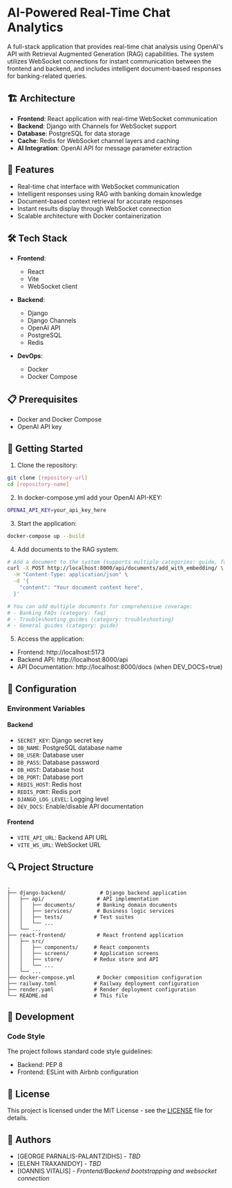 # AI-Powered Real-Time Chat Analytics

A full-stack application that provides real-time chat analysis using OpenAI's API with Retrieval Augmented Generation (RAG) capabilities. The system utilizes WebSocket connections for instant communication between the frontend and backend, and includes intelligent document-based responses for banking-related queries.

## 🏗️ Architecture

- **Frontend**: React application with real-time WebSocket communication
- **Backend**: Django with Channels for WebSocket support
- **Database**: PostgreSQL for data storage
- **Cache**: Redis for WebSocket channel layers and caching
- **AI Integration**: OpenAI API for message parameter extraction

## 🚀 Features

- Real-time chat interface with WebSocket communication
- Intelligent responses using RAG with banking domain knowledge
- Document-based context retrieval for accurate responses
- Instant results display through WebSocket connection
- Scalable architecture with Docker containerization

## 🛠️ Tech Stack

- **Frontend**:
  - React
  - Vite
  - WebSocket client
  
- **Backend**:
  - Django
  - Django Channels
  - OpenAI API
  - PostgreSQL
  - Redis
  
- **DevOps**:
  - Docker
  - Docker Compose

## 📋 Prerequisites

- Docker and Docker Compose
- OpenAI API key

## 🚦 Getting Started

1. Clone the repository:
```bash
git clone [repository-url]
cd [repository-name]
```

2. In docker-compose.yml add your OpenAI API-KEY:
```bash
OPENAI_API_KEY=your_api_key_here
```

3. Start the application:
```bash
docker-compose up --build
```

4. Add documents to the RAG system:
```bash
# Add a document to the system (supports multiple categories: guide, faq, troubleshooting)
curl -X POST http://localhost:8000/api/documents/add_with_embedding/ \
  -H "Content-Type: application/json" \
  -d '{
    "content": "Your document content here",
  }'

# You can add multiple documents for comprehensive coverage:
# - Banking FAQs (category: faq)
# - Troubleshooting guides (category: troubleshooting)
# - General guides (category: guide)
```

5. Access the application:
- Frontend: http://localhost:5173
- Backend API: http://localhost:8000/api
- API Documentation: http://localhost:8000/docs (when DEV_DOCS=true)

## 🔧 Configuration

### Environment Variables

#### Backend
- `SECRET_KEY`: Django secret key
- `DB_NAME`: PostgreSQL database name
- `DB_USER`: Database user
- `DB_PASS`: Database password
- `DB_HOST`: Database host
- `DB_PORT`: Database port
- `REDIS_HOST`: Redis host
- `REDIS_PORT`: Redis port
- `DJANGO_LOG_LEVEL`: Logging level
- `DEV_DOCS`: Enable/disable API documentation

#### Frontend
- `VITE_API_URL`: Backend API URL
- `VITE_WS_URL`: WebSocket URL

## 🔍 Project Structure

```
.
├── django-backend/           # Django backend application
│   ├── api/                 # API implementation
│   │   ├── documents/       # Banking domain documents
│   │   ├── services/        # Business logic services
│   │   ├── tests/          # Test suites
│   │   └── ...
│   └── ...
├── react-frontend/          # React frontend application
│   ├── src/
│   │   ├── components/     # React components
│   │   ├── screens/        # Application screens
│   │   ├── store/          # Redux store and API
│   │   └── ...
│   └── ...
├── docker-compose.yml       # Docker composition configuration
├── railway.toml            # Railway deployment configuration
├── render.yaml             # Render deployment configuration
└── README.md               # This file
```

## 📝 Development

### Code Style
The project follows standard code style guidelines:
- Backend: PEP 8
- Frontend: ESLint with Airbnb configuration

## 📄 License

This project is licensed under the MIT License - see the [LICENSE](LICENSE) file for details.

## 👥 Authors

- [GEORGE PARNALIS-PALANTZIDHS] - *TBD*
- [ELENH TRAXANIDOY] - *TBD*
- [IOANNIS VITALIS] - *Frontend/Backend bootstrapping and websocket connection*
